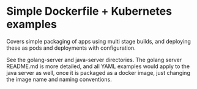 # Simple Dockerfile + Kubernetes examples

Covers simple packaging of apps using multi stage builds, and deploying these as pods and deployments with configuration.

See the golang-server and java-server directories. The golang server README.md is more detailed, and all YAML examples would apply to the
java server as well, once it is packaged as a docker image, just changing the image name and naming conventions.
